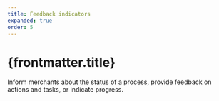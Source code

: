 ```yaml
---
title: Feedback indicators
expanded: true
order: 5
---
```


# {frontmatter.title}

<Lede>

Inform merchants about the status of a process, provide feedback on actions and tasks, or indicate progress.

</Lede>

<RichCardGrid cards={posts} />
